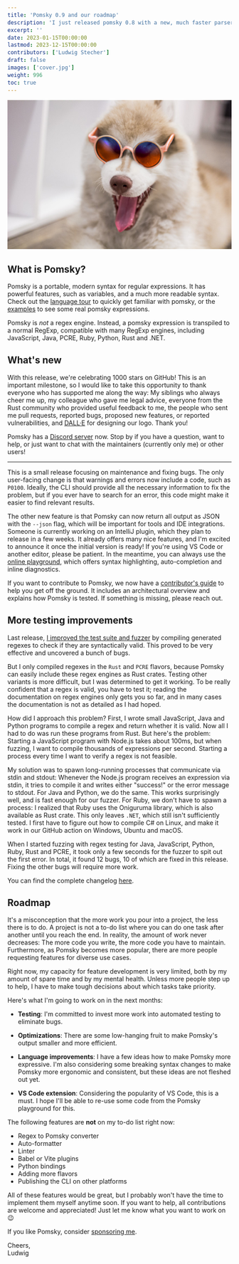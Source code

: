 ```yaml
---
title: 'Pomsky 0.9 and our roadmap'
description: 'I just released pomsky 0.8 with a new, much faster parser.'
excerpt: ''
date: 2023-01-15T00:00:00
lastmod: 2023-12-15T00:00:00
contributors: ['Ludwig Stecher']
draft: false
images: ['cover.jpg']
weight: 996
toc: true
---
```


![A husky wearing orange sunglasses](cover.jpg)

## What is Pomsky?

Pomsky is a portable, modern syntax for regular expressions. It has powerful features, such as
variables, and a much more readable syntax. Check out the
[language tour](https://pomsky-lang.org/docs/language-tour/basics/) to quickly get familiar with
pomsky, or the [examples](https://pomsky-lang.org/docs/examples/) to see some real pomsky
expressions.

Pomsky is _not_ a regex engine. Instead, a pomsky expression is transpiled to a normal RegExp,
compatible with many RegExp engines, including JavaScript, Java, PCRE, Ruby, Python, Rust and .NET.

## What's new

With this release, we're celebrating 1000 stars on GitHub! This is an important milestone, so I would like to take this opportunity to thank everyone who has supported me along the way: My siblings who always cheer me up, my colleague who gave me legal advice, everyone from the Rust community who provided useful feedback to me, the people who sent me pull requests, reported bugs, proposed new features, or reported vulnerabilities, and [DALL·E](https://openai.com/dall-e-2/) for designing our logo. Thank you!

Pomsky has a [Discord server](https://discord.gg/uwap2uxMFp) now. Stop by if you have a question, want to help, or just want to chat with the maintainers (currently only me) or other users!

---

This is a small release focusing on maintenance and fixing bugs. The only user-facing change is that warnings and errors now include a code, such as `P0100`. Ideally, the CLI should provide all the necessary information to fix the problem, but if you ever have to search for an error, this code might make it easier to find relevant results.

The other new feature is that Pomsky can now return all output as JSON with the `--json` flag, which will be important for tools and IDE integrations. Someone is currently working on an IntelliJ plugin, which they plan to release in a few weeks. It already offers many nice features, and I'm excited to announce it once the initial version is ready! If you're using VS Code or another editor, please be patient. In the meantime, you can always use the [online playground](https://playground.pomsky-lang.org/), which offers syntax highlighting, auto-completion and inline diagnostics.

If you want to contribute to Pomsky, we now have a [contributor's guide](https://github.com/rulex-rs/pomsky/blob/main/CONTRIBUTING.md) to help you get off the ground. It includes an architectural overview and explains how Pomsky is tested. If something is missing, please reach out.

## More testing improvements

Last release, [I improved the test suite and fuzzer](https://pomsky-lang.org/blog/pomsky-0.8-released/#testing-improvements-and-bugfixes) by compiling generated regexes to check if they are syntactically valid. This proved to be very effective and uncovered a bunch of bugs.

But I only compiled regexes in the `Rust` and `PCRE` flavors, because Pomsky can easily include these regex engines as Rust crates. Testing other variants is more difficult, but I was determined to get it working. To be really confident that a regex is valid, you have to test it; reading the documentation on regex engines only gets you so far, and in many cases the documentation is not as detailed as I had hoped.

How did I approach this problem? First, I wrote small JavaScript, Java and Python programs to compile a regex and return whether it is valid. Now all I had to do was run these programs from Rust. But here's the problem: Starting a JavaScript program with Node.js takes about 100ms, but when fuzzing, I want to compile thousands of expressions per second. Starting a process every time I want to verify a regex is not feasible.

My solution was to spawn long-running processes that communicate via stdin and stdout: Whenever the Node.js program receives an expression via stdin, it tries to compile it and writes either "success!" or the error message to stdout. For Java and Python, we do the same. This works surprisingly well, and is fast enough for our fuzzer. For Ruby, we don't have to spawn a process: I realized that Ruby uses the Oniguruma library, which is also available as Rust crate. This only leaves `.NET`, which still isn't sufficiently tested. I first have to figure out how to compile C# on Linux, and make it work in our GitHub action on Windows, Ubuntu and macOS.

When I started fuzzing with regex testing for Java, JavaScript, Python, Ruby, Rust and PCRE, it took only a few seconds for the fuzzer to spit out the first error. In total, it found 12 bugs, 10 of which are fixed in this release. Fixing the other bugs will require more work.

You can find the complete changelog [here](https://github.com/rulex-rs/pomsky/blob/v0.9/CHANGELOG.md#090---2023-01-14).

## Roadmap

It's a misconception that the more work you pour into a project, the less there is to do. A project is not a to-do list where you can do one task after another until you reach the end. In reality, the amount of work never decreases: The more code you write, the more code you have to maintain. Furthermore, as Pomsky becomes more popular, there are more people requesting features for diverse use cases.

Right now, my capacity for feature development is very limited, both by my amount of spare time and by my mental health. Unless more people step up to help, I have to make tough decisions about which tasks take priority.

Here's what I'm going to work on in the next months:

- **Testing**: I'm committed to invest more work into automated testing to eliminate bugs.

- **Optimizations**: There are some low-hanging fruit to make Pomsky's output smaller and more
  efficient.

- **Language improvements**: I have a few ideas how to make Pomsky more expressive. I'm also
  considering some breaking syntax changes to make Pomsky more ergonomic and consistent, but these
  ideas are not fleshed out yet.

- **VS Code extension**: Considering the popularity of VS Code, this is a must. I hope I'll be able
  to re-use some code from the Pomsky playground for this.

The following features are **not** on my to-do list right now:

- Regex to Pomsky converter
- Auto-formatter
- Linter
- Babel or Vite plugins
- Python bindings
- Adding more flavors
- Publishing the CLI on other platforms

All of these features would be great, but I probably won't have the time to implement them myself anytime soon. If you want to help, all contributions are welcome and appreciated! Just let me know what you want to work on 😉

If you like Pomsky, consider [sponsoring me](https://github.com/sponsors/Aloso).

Cheers,\
Ludwig
